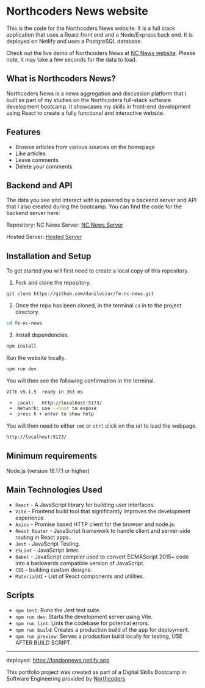 Northcoders News website
==========================
This is the code for the Northcoders News website. It is a full stack application that uses 
a React front end and a Node/Express back end. It is deployed on Netlify and uses
a PostgreSQL database.

Check out the live demo of Northcoders News at [NC News website](https://londonnews.netlify.app/). Please note, it may take a few seconds for the data to load.

## What is Northcoders News? 
Northcoders News is a news aggregation and discussion platform that I built as part of my studies on the Northcoders full-stack software development bootcamp. It showcases my skills in front-end development using React to create a fully functional and interactive website.

## Features

- Browse articles from various sources on the homepage
- Like articles
- Leave comments
- Delete your comments

## Backend and API

The data you see and interact with is powered by a backend server and API that I also created during the bootcamp. You can find the code for the backend server here:

Repository: NC News Server: [NC News Server](https://github.com/daniloczar/Backend-Project-NC-News)

Hosted Server: [Hosted Server](https://backend-project-nc-news-z6wy.onrender.com/)

## Installation and Setup
To get started you will first need to create a local copy of this repository.

1. Fork and clone the repository.

```sh
git clone https://github.com/daniloczar/fe-nc-news.git
```

2. Once the repo has been cloned, in the terminal ```cd``` in to the project directory.

```sh 
cd fe-nc-news
```
3. Install dependencies.

```sh 
npm install
```

Run the website locally.

```sh 
npm run dev
```

You will then see the following confirmation in the terminal.

 ```sh 
 VITE v5.1.5  ready in 363 ms

  ➜  Local:   http://localhost:5173/
  ➜  Network: use --host to expose
  ➜  press h + enter to show help
  ```
You will then need to either ```cmd``` or ```ctrl``` click on the url to load the webpage.

```sh 
http://localhost:5173/ 
```
## Minimum requirements

Node.js (version 18.17.1 or higher)

## Main Technologies Used
- ```React``` - A JavaScript library for building user interfaces.
- ```Vite``` - Frontend build tool that significantly improves the development experience.
 - ```Axios``` - Promise based HTTP client for the browser and node.js.
- ```React Router``` - JavaScript framework to handle client and server-side routing in React apps.
- ```Jest``` - JavaScript Testing.
- ```ESLint``` - JavaScript linter.
- ```Babel``` - JavaScript compiler used to convert ECMAScript 2015+ code into a backwards compatible version of JavaScript.
- ```CSS``` - building custom designs.
- ```MaterialUI``` - List of React components and utilities.

## Scripts
- ```npm test```: Runs the Jest test suite.
- ```npm run dev```: Starts the development server using Vite.
- ```npm run lint```: Lints the codebase for potential errors.
- ```npm run build```: Creates a production build of the app for deployment.
- ```npm run preview```: Serves a production build locally for testing, USE AFTER BUILD SCRIPT.
___

deployed: https://londonnews.netlify.app


This portfolio project was created as part of a Digital Skills Bootcamp in Software Engineering provided by [Northcoders](https://northcoders.com/)
